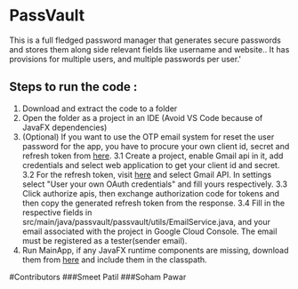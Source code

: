 # PassVault
This is a full fledged password manager that generates secure passwords and stores them along side relevant fields like username and website.. It has provisions for multiple users, and multiple passwords per user.'

## Steps to run the code : 
1. Download and extract the code to a folder
2. Open the folder as a project in an IDE (Avoid VS Code because of JavaFX dependencies)
3. (Optional) If you want to use the OTP email system for reset the user password for the app, you have to procure your own client id, secret and refresh token from <a href="https://console.cloud.google.com">here</a>.
   3.1 Create a project, enable Gmail api in it, add credentials and select web application to get your client id and secret.
   3.2 For the refresh token, visit <a href="https://developers.google.com/oauthplayground/">here</a> and select Gmail API. In settings select "User your own OAuth credentials" and fill yours respectively.
   3.3 Click authorize apis, then exchange authorization code for tokens and then copy the generated refresh token from the response.
   3.4 Fill in the respective fields in src/main/java/passvault/passvault/utils/EmailService.java, and your email associated with the project in Google Cloud Console. The email must be registered as a tester(sender email).
4. Run MainApp, if any JavaFX runtime components are missing, download them from <a href="https://openjfx.io/">here</a> and include them in the classpath.  

#Contributors
###Smeet Patil
###Soham Pawar

